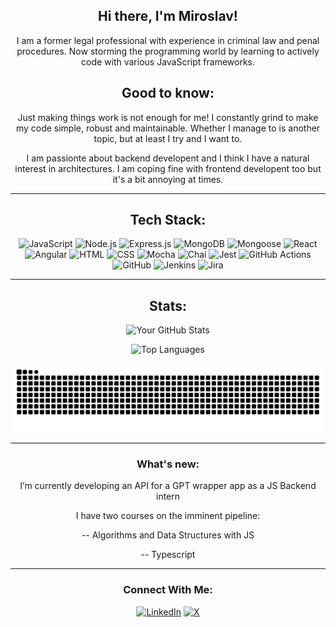 <div align="center">

## Hi there, I'm Miroslav!

I am a former legal professional with experience in criminal law and penal procedures. 
Now storming the programming world by learning to actively code with various JavaScript frameworks.

## Good to know:
Just making things work is not enough for me! I constantly grind to make my code simple, robust and maintainable. Whether I manage to is another topic, but at least I try and I want to.

I am passionte about backend developent and I think I have a natural interest in architectures. I am coping fine with frontend developent too but it's a bit annoying at times.

---

## Tech Stack:
![JavaScript](https://img.shields.io/badge/-JavaScript-F7DF1E?style=flat&logo=javascript&logoColor=black)
![Node.js](https://img.shields.io/badge/-Node.js-339933?style=flat&logo=node.js&logoColor=white)
![Express.js](https://img.shields.io/badge/-Express.js-000000?style=flat&logo=express&logoColor=white)
![MongoDB](https://img.shields.io/badge/-MongoDB-4EA94B?style=flat&logo=mongodb&logoColor=white)
![Mongoose](https://img.shields.io/badge/-Mongoose-880000?style=flat&logo=mongoose&logoColor=white)
![React](https://img.shields.io/badge/-React-61DAFB?style=flat&logo=react&logoColor=white)
![Angular](https://img.shields.io/badge/-Angular-DD0031?style=flat&logo=angular&logoColor=white)
![HTML](https://img.shields.io/badge/-HTML5-E34F26?style=flat&logo=html5&logoColor=white)
![CSS](https://img.shields.io/badge/-CSS3-1572B6?style=flat&logo=css3&logoColor=white)
![Mocha](https://img.shields.io/badge/-Mocha-8D6748?style=flat&logo=mocha&logoColor=white)
![Chai](https://img.shields.io/badge/-Chai-A30701?style=flat&logo=chai&logoColor=white)
![Jest](https://img.shields.io/badge/-Jest-C21325?style=flat&logo=jest&logoColor=white)
![GitHub Actions](https://img.shields.io/badge/-GitHub_Actions-2088FF?style=flat&logo=github-actions&logoColor=white)
![GitHub](https://img.shields.io/badge/-GitHub-181717?style=flat&logo=github&logoColor=white)
![Jenkins](https://img.shields.io/badge/-Jenkins-D24939?style=flat&logo=jenkins&logoColor=white)
![Jira](https://img.shields.io/badge/-Jira-0052CC?style=flat&logo=jira&logoColor=white)

---

## Stats:
![Your GitHub Stats](https://github-readme-stats.vercel.app/api?username=theTrackSuitDev&show_icons=true&theme=tokyonight)

![Top Languages](https://github-readme-stats.vercel.app/api/top-langs/?username=theTrackSuitDev&layout=compact&theme=radical)

![GitHub Contribution Snake](https://raw.githubusercontent.com/theTrackSuitDev/theTrackSuitDev/output/github-contribution-grid-snake.svg)

---

### What's new:
I’m currently developing an API for a GPT wrapper app as a JS Backend intern

I have two courses on the imminent pipeline:

-- Algorithms and Data Structures with JS

-- Typescript

---

### Connect With Me:
[![LinkedIn](https://img.shields.io/badge/-LinkedIn-0077B5?style=flat&logo=linkedin&logoColor=white)](https://www.linkedin.com/in/miroslav-georgiev-861560144/)
[![X](https://img.shields.io/badge/-X-000000?style=flat&logo=x&logoColor=white)](https://x.com/miro_unchained)
</div>
